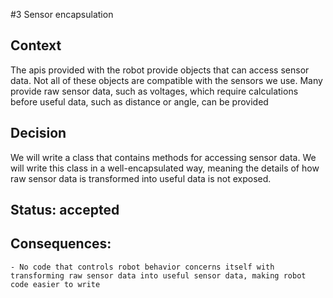 #3 Sensor encapsulation

## Context
The apis provided with the robot provide objects that can access sensor data. Not all of these objects are compatible with the sensors we use. Many provide raw sensor data, such as voltages, which require calculations before useful data, such as distance or angle, can be provided

## Decision
We will write a class that contains methods for accessing sensor data. We will write this class in a well-encapsulated way, meaning the details of how raw sensor data is transformed into useful data is not exposed.

## Status: accepted

## Consequences:

	- No code that controls robot behavior concerns itself with transforming raw sensor data into useful sensor data, making robot code easier to write
